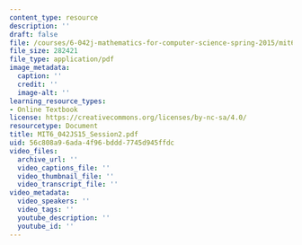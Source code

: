 ```yaml
---
content_type: resource
description: ''
draft: false
file: /courses/6-042j-mathematics-for-computer-science-spring-2015/mit6_042js15_session2.pdf
file_size: 282421
file_type: application/pdf
image_metadata:
  caption: ''
  credit: ''
  image-alt: ''
learning_resource_types:
- Online Textbook
license: https://creativecommons.org/licenses/by-nc-sa/4.0/
resourcetype: Document
title: MIT6_042JS15_Session2.pdf
uid: 56c808a9-6ada-4f96-bddd-7745d945ffdc
video_files:
  archive_url: ''
  video_captions_file: ''
  video_thumbnail_file: ''
  video_transcript_file: ''
video_metadata:
  video_speakers: ''
  video_tags: ''
  youtube_description: ''
  youtube_id: ''
---
```

